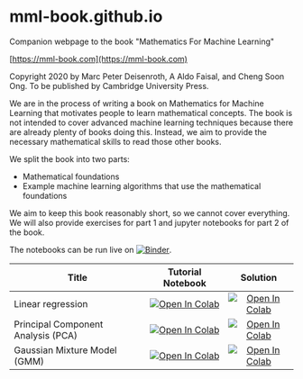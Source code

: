 # mml-book.github.io
Companion webpage to the book "Mathematics For Machine Learning"

[https://mml-book.com](https://mml-book.com)

Copyright 2020 by Marc Peter Deisenroth, A Aldo Faisal, and Cheng Soon Ong. To be published by Cambridge University Press.

We are in the process of writing a book on Mathematics for Machine Learning that motivates people to learn mathematical concepts. The book is not intended to cover advanced machine learning techniques because there are already plenty of books doing this. Instead, we aim to provide the necessary mathematical skills to read those other books.

We split the book into two parts:

* Mathematical foundations
* Example machine learning algorithms that use the mathematical foundations

We aim to keep this book reasonably short, so we cannot cover everything. We will also provide exercises for part 1 and jupyter notebooks for part 2 of the book.

The notebooks can be run live on [![Binder](https://mybinder.org/badge_logo.svg)](https://mybinder.org/v2/gh/mml-book/mml-book.github.io/master?filepath=tutorials).

| Title | Tutorial Notebook  | Solution |
|-|:-:|:-:|
| Linear regression  | [![Open In Colab](https://colab.research.google.com/assets/colab-badge.svg)](https://colab.research.google.com/github/mml-book/mml-book.github.io/blob/master/tutorials/tutorial_linear_regression.ipynb) | [![Open In Colab](https://colab.research.google.com/assets/colab-badge.svg)](https://colab.research.google.com/github/mml-book/mml-book.github.io/blob/master/tutorials/tutorial_linear_regression.solution.ipynb) |
|  Principal Component Analysis (PCA) | [![Open In Colab](https://colab.research.google.com/assets/colab-badge.svg)](https://colab.research.google.com/github/mml-book/mml-book.github.io/blob/master/tutorials/tutorial_pca.ipynb) | [![Open In Colab](https://colab.research.google.com/assets/colab-badge.svg)](https://colab.research.google.com/github/mml-book/mml-book.github.io/blob/master/tutorials/tutorial_pca.solution.ipynb) |
| Gaussian Mixture Model (GMM) | [![Open In Colab](https://colab.research.google.com/assets/colab-badge.svg)](https://colab.research.google.com/github/mml-book/mml-book.github.io/blob/master/tutorials/tutorial_gmm.ipynb) | [ ![Open In Colab](https://colab.research.google.com/assets/colab-badge.svg)](https://colab.research.google.com/github/mml-book/mml-book.github.io/blob/master/tutorials/tutorial_gmm.solution.ipynb )|